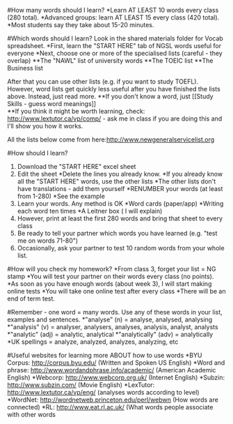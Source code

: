 #How many words should I learn?
*Learn AT LEAST 10 words every class (280 total).
*Advanced groups: learn AT LEAST 15 every class (420 total).
*Most students say they take about 15-20 minutes.

#Which words should I learn?
Look in the shared materials folder for Vocab spreadsheet. 
*First, learn the "START HERE" tab of NGSL words useful for everyone
*Next, choose one or more of the specialised lists (careful - they overlap) 
**The "NAWL" list of university words
**The TOEIC list
**The Business list

After that you can use other lists (e.g. if you want to study TOEFL). However, word lists get quickly less useful after you have finished the lists above. 
Instead, just read more.
**If you don't know a word, just [[Study Skills - guess word meanings]]  
**If you think it might be worth learning, check: http://www.lextutor.ca/vp/comp/ - ask me in class if you are doing this and I'll show you how it works. 

All the lists below come from here:http://www.newgeneralservicelist.org


#How should I learn?
1) Download the "START HERE" excel sheet
2) Edit the sheet
*Delete the lines you already know. 
*If you already know all the "START HERE" words, use the other lists
*The other lists don't have translations - add them yourself
*RENUMBER your words (at least from 1-280)
*See the example 
4) Learn your words. Any method is OK 
*Word cards (paper/app)
*Writing each word ten times
*A Leitner box ( I will explain)
4) However, print at least the first 280 words and bring that sheet to every class
5) Be ready to tell your partner which words you have learned (e.g. "test me on words 71-80")
6) Occasionally, ask your partner to test 10 random words from your whole list.

#How will you check my homework?
*From class 3, forget your list = NG stamp
*You will test your partner on their words every class (no points).
*As soon as you have enough words (about week 3), I will start making online tests
*You will take one online test after every class
*There will be an end of term test. 

#Remember - one word = many words.
Use any of these words in your list, examples and sentences.
*"analyse"  (n)		= 	analyse, analysed, analysing
*"analysis" (v)	 	= 	analyser, analysers, analyses, analysis, analyst, analysts
*"analytic" (adj)		=	analytic, analytical
*"analytically" (adv)	=	analytically
*UK spellings 		=	analyze, analyzed, analyzes, analyzing, etc

#Useful websites for learning more ABOUT how to use words
*BYU Corpus: http://corpus.byu.edu/ (Written and Spoken US English)
*Word and phrase: http://www.wordandphrase.info/academic/ (American Academic English)
*Webcorp: http://www.webcorp.org.uk/ (Internet English)
*Subzin: http://www.subzin.com/ (Movie English)
*LexTutor: http://www.lextutor.ca/vp/eng/ (analyses words according to level)
*WordNet: http://wordnetweb.princeton.edu/perl/webwn (How words are connected)
*RL: http://www.eat.rl.ac.uk/ (What words people associate with other words
